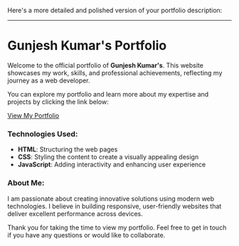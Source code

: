 Here's a more detailed and polished version of your portfolio description:

---

# Gunjesh Kumar's Portfolio

Welcome to the official portfolio of **Gunjesh Kumar's**. This website showcases my work, skills, and professional achievements, reflecting my journey as a web developer.

You can explore my portfolio and learn more about my expertise and projects by clicking the link below:

[View My Portfolio](https://gunjesh.netlify.app)

### Technologies Used:
- **HTML**: Structuring the web pages
- **CSS**: Styling the content to create a visually appealing design
- **JavaScript**: Adding interactivity and enhancing user experience

### About Me:
I am passionate about creating innovative solutions using modern web technologies. I believe in building responsive, user-friendly websites that deliver excellent performance across devices. 

Thank you for taking the time to view my portfolio. Feel free to get in touch if you have any questions or would like to collaborate.
